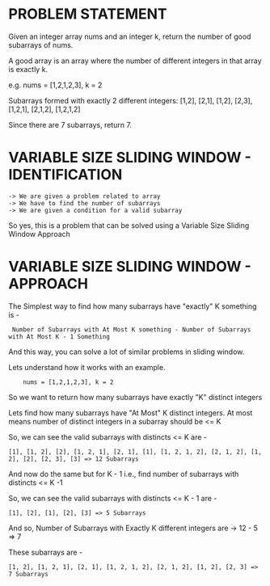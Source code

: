 # PROBLEM STATEMENT

Given an integer array nums and an integer k, return the number of good subarrays of nums.

A good array is an array where the number of different integers in that array is exactly k.

e.g.  nums = [1,2,1,2,3], k = 2

Subarrays formed with exactly 2 different integers: [1,2], [2,1], [1,2], [2,3], [1,2,1], [2,1,2], [1,2,1,2]

Since there are 7 subarrays, return 7.

# VARIABLE SIZE SLIDING WINDOW - IDENTIFICATION

    -> We are given a problem related to array
    -> We have to find the number of subarrays
    -> We are given a condition for a valid subarray

So yes, this is a problem that can be solved using a Variable Size Sliding Window Approach


# VARIABLE SIZE SLIDING WINDOW - APPROACH

The Simplest way to find how many subarrays have "exactly" K something is -

	 Number of Subarrays with At Most K something - Number of Subarrays with At Most K - 1 Something
	 
And this way, you can solve a lot of similar problems in sliding window. 

Lets understand how it works with an example.

		nums = [1,2,1,2,3], k = 2
		
So we want to return how many subarrays have exactly "K" distinct integers

Lets find how many subarrays have "At Most" K distinct integers. At most means number of distinct integers in a subarray should be <= K

So, we can see the valid subarrays with distincts <= K are -
	
	[1], [1, 2], [2], [1, 2, 1], [2, 1], [1], [1, 2, 1, 2], [2, 1, 2], [1, 2], [2], [2, 3], [3] => 12 Subarrays
	
And now do the same but for K - 1 i.e., find number of subarrays with distincts <= K -1

So, we can see the valid subarrays with distincts <= K - 1 are -
	
	[1], [2], [1], [2], [3] => 5 Subarrays

And so, Number of Subarrays with Exactly K different integers are -> 12 - 5 => 7

These subarrays are - 

	[1, 2], [1, 2, 1], [2, 1], [1, 2, 1, 2], [2, 1, 2], [1, 2], [2, 3] => 7 Subarrays

